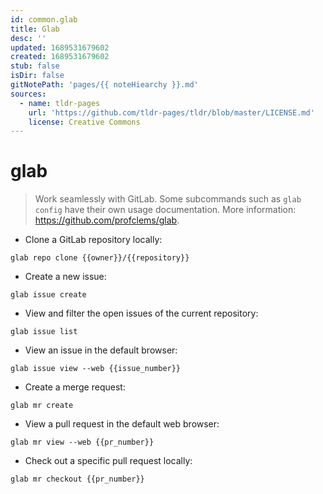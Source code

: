 ```yaml
---
id: common.glab
title: Glab
desc: ''
updated: 1689531679602
created: 1689531679602
stub: false
isDir: false
gitNotePath: 'pages/{{ noteHiearchy }}.md'
sources:
  - name: tldr-pages
    url: 'https://github.com/tldr-pages/tldr/blob/master/LICENSE.md'
    license: Creative Commons
---
```

# glab

> Work seamlessly with GitLab.
> Some subcommands such as `glab config` have their own usage documentation.
> More information: <https://github.com/profclems/glab>.

- Clone a GitLab repository locally:

`glab repo clone {{owner}}/{{repository}}`

- Create a new issue:

`glab issue create`

- View and filter the open issues of the current repository:

`glab issue list`

- View an issue in the default browser:

`glab issue view --web {{issue_number}}`

- Create a merge request:

`glab mr create`

- View a pull request in the default web browser:

`glab mr view --web {{pr_number}}`

- Check out a specific pull request locally:

`glab mr checkout {{pr_number}}`

